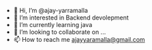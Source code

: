 - 👋 Hi, I’m @ajay-yarramalla
- 👀 I’m interested in Backend devolepment
- 🌱 I’m currently learning java
- 💞️ I’m looking to collaborate on ...
- 📫 How to reach me ajayyaramalla@gmail.com

<!---
ajay-yarramalla/ajay-yarramalla is a ✨ special ✨ repository because its `README.md` (this file) appears on your GitHub profile.
You can click the Preview link to take a look at your changes.
--->
